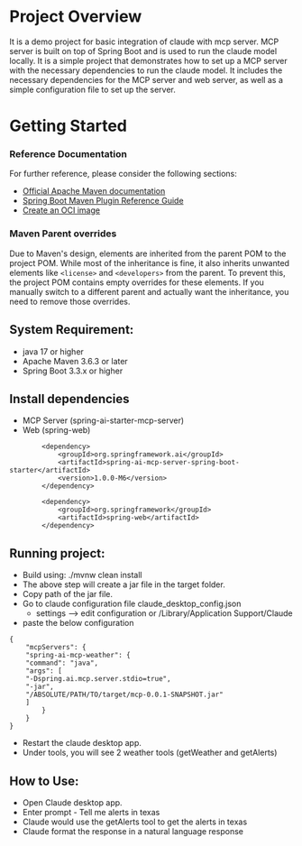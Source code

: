 # Project Overview
It is a demo project for basic integration of claude with mcp server. 
MCP server is built on top of Spring Boot and is used to run the claude model locally.
It is a simple project that demonstrates how to set up a MCP server with the necessary dependencies to run the claude model.
It includes the necessary dependencies for the MCP server and web server, as well as a simple configuration file to set up the server.

# Getting Started

### Reference Documentation
For further reference, please consider the following sections:

* [Official Apache Maven documentation](https://maven.apache.org/guides/index.html)
* [Spring Boot Maven Plugin Reference Guide](https://docs.spring.io/spring-boot/3.4.5/maven-plugin)
* [Create an OCI image](https://docs.spring.io/spring-boot/3.4.5/maven-plugin/build-image.html)

### Maven Parent overrides

Due to Maven's design, elements are inherited from the parent POM to the project POM.
While most of the inheritance is fine, it also inherits unwanted elements like `<license>` and `<developers>` from the parent.
To prevent this, the project POM contains empty overrides for these elements.
If you manually switch to a different parent and actually want the inheritance, you need to remove those overrides.

## System Requirement:
 - java 17 or higher
 - Apache Maven 3.6.3 or later
 - Spring Boot 3.3.x or higher

## Install dependencies
- MCP Server (spring-ai-starter-mcp-server)
- Web (spring-web)
````
        <dependency>
            <groupId>org.springframework.ai</groupId>
            <artifactId>spring-ai-mcp-server-spring-boot-starter</artifactId>
            <version>1.0.0-M6</version>
        </dependency>

        <dependency>
            <groupId>org.springframework</groupId>
            <artifactId>spring-web</artifactId>
        </dependency>
````

## Running project:
- Build using: ./mvnw clean install
- The above step will create a jar file in the target folder.
- Copy path of the jar file.
- Go to claude configuration file claude_desktop_config.json 
  - settings --> edit configuration or /Library/Application Support/Claude
- paste the below configuration 
```
{
    "mcpServers": {
    "spring-ai-mcp-weather": {
    "command": "java",
    "args": [
    "-Dspring.ai.mcp.server.stdio=true",
    "-jar",
    "/ABSOLUTE/PATH/TO/target/mcp-0.0.1-SNAPSHOT.jar"
    ]
        }
    }
}
```
- Restart the claude desktop app.
- Under tools, you will see 2 weather tools (getWeather and getAlerts)

## How to Use:
- Open Claude desktop app.
- Enter prompt - Tell me alerts in texas
- Claude would use the getAlerts tool to get the alerts in texas 
- Claude format the response in a natural language response

